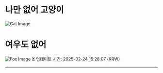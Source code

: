 
# 나만 없어 고양이

![Cat Image](https://cdn2.thecatapi.com/images/9i3.jpg)

# 여우도 없어
![Fox Image](https://randomfox.ca/images/99.jpg)
⏳ 업데이트 시간: 2025-02-24 15:28:07 (KRW)

---
